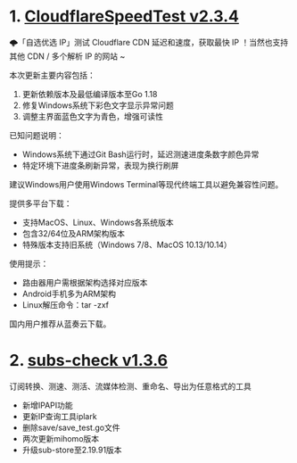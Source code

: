 
# 1. [CloudflareSpeedTest v2.3.4](https://github.com/XIU2/CloudflareSpeedTest/releases/tag/v2.3.4)  
🌩「自选优选 IP」测试 Cloudflare CDN 延迟和速度，获取最快 IP ！当然也支持其他 CDN / 多个解析 IP 的网站 ~

本次更新主要内容包括：  
1. 更新依赖版本及最低编译版本至Go 1.18  
2. 修复Windows系统下彩色文字显示异常问题  
3. 调整主界面蓝色文字为青色，增强可读性  

已知问题说明：  
- Windows系统下通过Git Bash运行时，延迟测速进度条数字颜色异常  
- 特定环境下进度条刷新异常，表现为换行刷屏  

建议Windows用户使用Windows Terminal等现代终端工具以避免兼容性问题。  

提供多平台下载：  
- 支持MacOS、Linux、Windows各系统版本  
- 包含32/64位及ARM架构版本  
- 特殊版本支持旧系统（Windows 7/8、MacOS 10.13/10.14）  

使用提示：  
- 路由器用户需根据架构选择对应版本  
- Android手机多为ARM架构  
- Linux解压命令：tar -zxf  

国内用户推荐从蓝奏云下载。

# 2. [subs-check v1.3.6](https://github.com/beck-8/subs-check/releases/tag/v1.3.6)  
订阅转换、测速、测活、流媒体检测、重命名、导出为任意格式的工具

- 新增IPAPI功能  
- 更新IP查询工具iplark  
- 删除save/save_test.go文件  
- 两次更新mihomo版本  
- 升级sub-store至2.19.91版本

